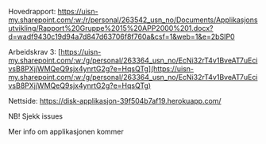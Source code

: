 Hovedrapport: https://uisn-my.sharepoint.com/:w:/r/personal/263542_usn_no/Documents/Applikasjonsutvikling/Rapport%20Gruppe%2015%20APP2000%201.docx?d=wadf9430c19d94a7d847d63706f8f760a&csf=1&web=1&e=2bSIP0

Arbeidskrav 3: [https://uisn-my.sharepoint.com/:w:/g/personal/263364_usn_no/EcNi32rT4v1BveAT7uEcivsB8PXjjWMQeQ9sjx4ynrtG2g?e=HqsQTg](https://uisn-my.sharepoint.com/:w:/g/personal/263364_usn_no/EcNi32rT4v1BveAT7uEcivsB8PXjjWMQeQ9sjx4ynrtG2g?e=HqsQTg)

Nettside: https://disk-applikasjon-39f504b7af19.herokuapp.com/

NB! Sjekk issues

Mer info om applikasjonen kommer
